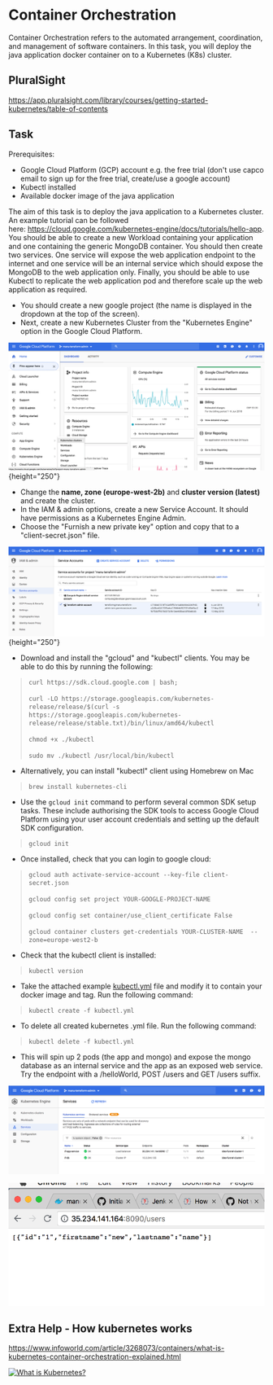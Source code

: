 # Container Orchestration

Container Orchestration refers to the automated arrangement, coordination, and management of software containers. In this task, you will deploy the java application docker container on to a Kubernetes (K8s) cluster. 

## PluralSight

<https://app.pluralsight.com/library/courses/getting-started-kubernetes/table-of-contents>

## Task

Prerequisites:

-   Google Cloud Platform (GCP) account e.g. the free trial (don't use capco email to sign up for the free trial, create/use a google account)
-   Kubectl installed 
-   Available docker image of the java application

The aim of this task is to deploy the java application to a Kubernetes cluster. An example tutorial can be followed here: <https://cloud.google.com/kubernetes-engine/docs/tutorials/hello-app>. You should be able to create a new Workload containing your application and one containing the generic MongoDB container. You should then create two services. One service will expose the web application endpoint to the internet and one service will be an internal service which should expose the MongoDB to the web application only. Finally, you should be able to use Kubectl to replicate the web application pod and therefore scale up the web application as required.

-   You should create a new google project (the name is displayed in the dropdown at the top of the screen).
-   Next, create a new Kubernetes Cluster from the "Kubernetes Engine" option in the Google Cloud Platform.

![](attachments/418644157/428965986.png?height=250){height="250"}

-   Change the **name, zone (europe-west-2b)** and **cluster version (latest)** and create the cluster.
-   In the IAM & admin options, create a new Service Account. It should have permissions as a Kubernetes Engine Admin. 
-   Choose the "Furnish a new private key" option and copy that to a "client-secret.json" file.

![](attachments/418644157/428834941.png?height=250){height="250"}

-   Download and install the "gcloud" and "kubectl" clients. You may be able to do this by running the following:

>     curl https://sdk.cloud.google.com | bash;
>
>     curl -LO https://storage.googleapis.com/kubernetes-release/release/$(curl -s https://storage.googleapis.com/kubernetes-release/release/stable.txt)/bin/linux/amd64/kubectl
>
>     chmod +x ./kubectl
>
>     sudo mv ./kubectl /usr/local/bin/kubectl

-   Alternatively, you can install "kubectl" client using Homebrew on Mac

>     brew install kubernetes-cli

-   Use the `gcloud init` command to perform several common SDK setup tasks. These include authorising the SDK tools to access Google Cloud Platform using your user account credentials and setting up the default SDK configuration.

>     gcloud init

-   Once installed, check that you can login to google cloud:

>     gcloud auth activate-service-account --key-file client-secret.json
>
>     gcloud config set project YOUR-GOOGLE-PROJECT-NAME
>
>     gcloud config set container/use_client_certificate False
>
>     gcloud container clusters get-credentials YOUR-CLUSTER-NAME  --zone=europe-west2-b

-   Check that the kubectl client is installed:

>     kubectl version

-   Take the attached example [kubectl.yml](attachments/418644157/437846035.xml) file and modify it to contain your docker image and tag. Run the following command:

>     kubectl create -f kubectl.yml

-   To delete all created kubernetes .yml file. Run the following command:

>     kubectl delete -f kubectl.yml

-   This will spin up 2 pods (the app and mongo) and expose the mongo database as an internal service and the app as an exposed web service. Try the endpoint with a /helloWorld, POST /users and GET /users suffix.

![](attachments/418644157/429064281.png?height=250)

![](attachments/418644157/428965994.png?height=250)

## Extra Help - How kubernetes works

<https://www.infoworld.com/article/3268073/containers/what-is-kubernetes-container-orchestration-explained.html>

[![What is Kubernetes?](https://img.youtube.com/vi/R-3dfURb2hA/0.jpg)](https://www.youtube.com/watch?v=R-3dfURb2hA)



